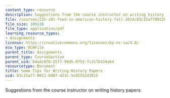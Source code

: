 ```yaml
---
content_type: resource
description: Suggestions from the course instructor on writing history papers.
file: /courses/21h-s01-food-in-american-history-fall-2014/83c15a770012b087423c5e92552d2015_MIT21H_S01F14_Tip_for_Wri.pdf
file_size: 109110
file_type: application/pdf
learning_resource_types:
- Assignments
license: https://creativecommons.org/licenses/by-nc-sa/4.0/
ocw_type: OCWFile
parent_title: Assignments
parent_type: CourseSection
parent_uid: b4adc07b-25f7-99d5-0753-fc317b434ab4
resourcetype: Document
title: Some Tips for Writing History Papers
uid: 83c15a77-0012-b087-423c-5e92552d2015
---
```

Suggestions from the course instructor on writing history papers.